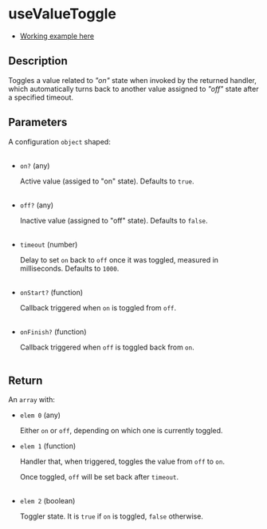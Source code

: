 # useValueToggle

- [Working example here](https://react-fanmade-hooks.netlify.app/use-class-name-toggle)

## Description

Toggles a value related to _"on"_ state when invoked by the returned handler, which automatically turns back to another value assigned to _"off"_ state after a specified timeout.

## Parameters

A configuration `object` shaped:
<br /> <br />

- `on?` (any)

  Active value (assiged to "on" state). Defaults to `true`.
  <br />
  <br />

- `off?` (any)

  Inactive value (assigned to "off" state). Defaults to `false`.
  <br />
  <br />

- `timeout` (number)

  Delay to set `on` back to `off` once it was toggled, measured in milliseconds. Defaults to `1000`.
  <br />
  <br />

- `onStart?` (function)

  Callback triggered when `on` is toggled from `off`.
  <br />
  <br />

- `onFinish?` (function)

  Callback triggered when `off` is toggled back from `on`.
  <br />
  <br />

## Return

An `array` with:
<br />

- `elem 0` (any)

  Either `on` or `off`, depending on which one is currently toggled.
  <br />

- `elem 1` (function)

  Handler that, when triggered, toggles the value from `off` to `on`.

  Once toggled, `off` will be set back after `timeout`.  
  <br />

- `elem 2` (boolean)

  Toggler state. It is `true` if `on` is toggled, `false` otherwise.
